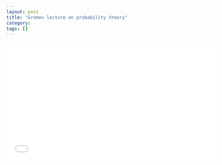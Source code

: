 ```yaml
---
layout: post
title: "Gromov lecture on probability theory"
category: 
tags: []
---
```


<iframe width="560" height="315" src="//www.youtube.com/embed/aJAQVletzdY?list=PLx5f8IelFRgGo3HGaMOGNAnAHIAr1yu5W" frameborder="0" allowfullscreen></iframe>